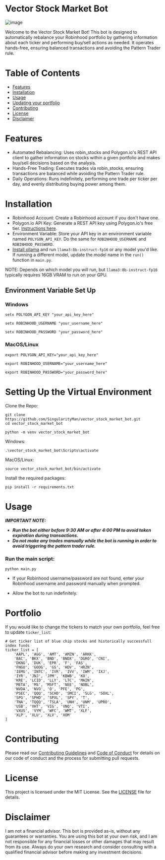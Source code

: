 # Vector Stock Market Bot
![image](https://github.com/user-attachments/assets/24b73d6c-2b0f-4ef8-8a2a-a12db1f46eaf)

Welcome to the Vector Stock Market Bot! This bot is designed to automatically rebalance your Robinhood portfolio by gathering information about each ticker and performing buy/sell actions as needed. It operates hands-free, ensuring balanced transactions and avoiding the Pattern Trader rule.

# Table of Contents
- [Features](#Features)
- [Installation](#Installation)
- [Usage](#Usage)
- [Updating your portfolio](#Portfolio)
- [Contributing](#Contributing)
- [License](#License)
- [Disclaimer](#Disclaimer)

# Features

- Automated Rebalancing: Uses robin_stocks and Polygon.io's REST API client to gather information on stocks within a given portfolio and makes buy/sell decisions based on the analysis.
- Hands-Free Trading: Executes trades via robin_stocks, ensuring transactions are balanced while avoiding the Pattern Trader rule.
- Daily Operations: Runs indefinitely, performing one trade per ticker per day, and evenly distributing buying power among them.
  
# Installation

- Robinhood Account: Create a Robinhood account if you don't have one.
- Polygon.io API Key: Generate a REST API key using Polygon.io's free tier. [Instructions here](https://polygon.io/pricing).
- Environment Variable: Store your API key in an environment variable named `POLYGON_API_KEY`. Do the same for `ROBINHOOD_USERNAME` and `ROBINHOOD_PASSWORD`.
- [Install ollama](https://ollama.com/) and run `llama3:8b-instruct-fp16` or any model you'd like. If running a different model, update the model name in the `run()` function in `main.py`.

NOTE: Depends on which model you will run, but `llama3:8b-instruct-fp16` typically requires 16GB VRAM to run on your GPU.

## Environment Variable Set Up

### Windows
`setx POLYGON_API_KEY "your_api_key_here"`

`setx ROBINHOOD_USERNAME "your_username_here"`

`setx ROBINHOOD_PASSWORD "your_password_here"`
### MacOS/Linux
`export POLYGON_API_KEY="your_api_key_here"`

`export ROBINHOOD_USERNAME="your_username_here"`

`export ROBINHOOD_PASSWORD="your_password_here"`

# Setting Up the Virtual Environment

Clone the Repo:
```
git clone https://github.com/SingularityMan/vector_stock_market_bot.git
cd vector_stock_market_bot
```

`python -m venv vector_stock_market_bot`

Windows:

`.\vector_stock_market_bot\Scripts\activate`

MacOS/Linux:

`source vector_stock_market_bot/bin/activate`

Install the required packages:

`pip install -r requirements.txt`

# Usage
***IMPORTANT NOTE:***
- ***Run the bot either before 9:30 AM or after 4:00 PM to avoid token expiration during transactions.***
- ***Do not make any trades manually while the bot is running in order to avoid triggering the pattern trader rule.***

### Run the main script:

`python main.py`

- If your Robinhood username/password are not found, enter your Robinhood username and password manually when prompted.

- Allow the bot to run indefinitely.

# Portfolio

If you would like to change the tickers to match your own portfolio, feel free to update `ticker_list`:


```
# Get ticker list of blue chip stocks and historically successfull index funds
ticker_list = [
    'AAPL', 'AGG', 'AMT', 'AMZN', 'ARKK',
    'BAC', 'BKX', 'BND', 'BNDX', 'DGRO', 'CNI',
    'DKNG', 'DUK', 'EPR', 'F', 'FAS',
    'FNGU', 'GOOG', 'GS', 'HDV', 'HRZN',
    'IEMG', 'INTC', 'IVR', 'IVV', 'IWM', 'IXJ',
    'IYR', 'JNJ', 'JPM', 'KBWB', 'KO',
    'KRE', 'LCID', 'LLY', 'LTC', 'MAIN',
    'META', 'MS', 'MSFT', 'NEE', 'NOBL',
    'NVDA', 'NVO', 'O', 'PFE', 'PG',
    'PSEC', 'QQQ', 'SCHD', 'SMCI', 'SLG', 'SOXL',
    'SPG', 'SPHD', 'SPXL', 'SPY', 'T',
    'TNA', 'TQQQ', 'TSLA', 'UNH', 'UNM', 'UPRO',
    'USB', 'VHT', 'VIG', 'VNQ', 'VTI',
    'VXUS', 'VYM', 'WFC', 'WMT', 'XLF',
    'XLP', 'XLU', 'XLV', 'XOM'
]
```


# Contributing

Please read our [Contributing Guidelines](CONTRIBUTING.md) and [Code of Conduct](CODE_OF_CONDUCT.md) for details on our code of conduct and the process for submitting pull requests.

# License
This project is licensed under the MIT License. See the [LICENSE](https://github.com/SingularityMan/vector_stock_market_bot/tree/main?tab=MIT-1-ov-file#) file for details.

# Disclaimer
I am not a financial advisor. This bot is provided as-is, without any guarantees or warranties. You are using this bot at your own risk, and I am not responsible for any financial losses or other damages that may result from its use. Always do your own research and consider consulting with a qualified financial advisor before making any investment decisions.
